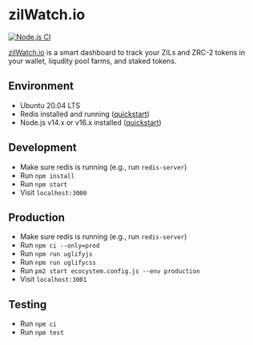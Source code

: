 # zilWatch.io

[![Node.js CI](https://github.com/zilWatch-io/zilWatch/actions/workflows/node.js.yml/badge.svg)](https://github.com/zilWatch-io/zilWatch/actions/workflows/node.js.yml)

[zilWatch.io](https://zilWatch.io) is a smart dashboard to track your ZILs and ZRC-2 tokens in your wallet, liqudity pool farms, and staked tokens.

## Environment

- Ubuntu 20.04 LTS
- Redis installed and running ([quickstart](https://redis.io/topics/quickstart))
- Node.js v14.x or v16.x installed ([quickstart](https://www.digitalocean.com/community/tutorials/how-to-install-node-js-on-ubuntu-20-04))

## Development

- Make sure redis is running (e.g., run `redis-server`)
- Run `npm install`
- Run `npm start`
- Visit `localhost:3000`

## Production

- Make sure redis is running (e.g., run `redis-server`)
- Run `npm ci --only=prod`
- Run `npm run uglifyjs`
- Run `npm run uglifycss`
- Run `pm2 start ecocystem.config.js --env production`
- Visit `localhost:3001`

## Testing

- Run `npm ci`
- Run `npm test`
